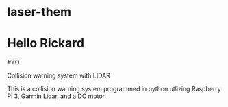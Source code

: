 # laser-them

# Hello Rickard
#YO

Collision warning system with LIDAR

This is a collision warning system programmed in python utlizing Raspberry Pi 3, Garmin Lidar, and a DC motor.
